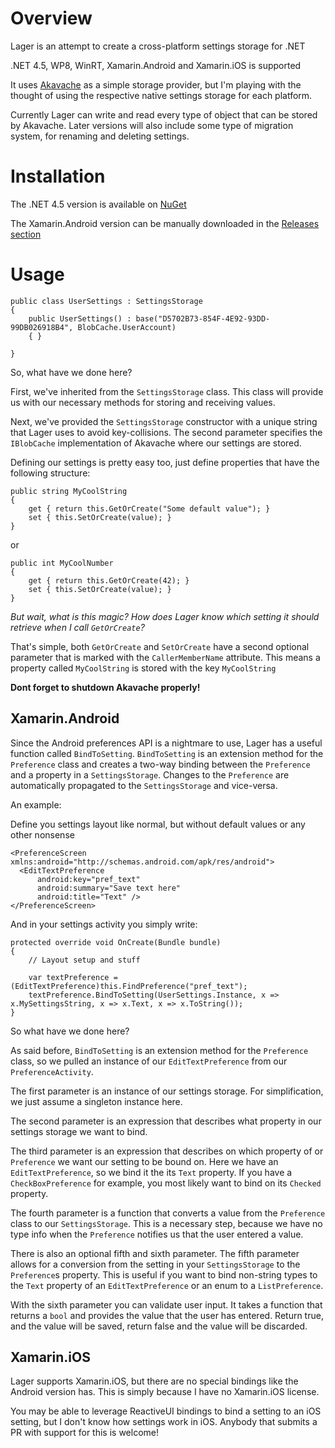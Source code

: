 # Overview

Lager is an attempt to create a cross-platform settings storage for .NET

.NET 4.5, WP8, WinRT, Xamarin.Android and Xamarin.iOS is supported

It uses [Akavache](https://github.com/akavache/Akavache) as a simple storage provider, but I'm playing with the thought of using the respective native settings storage for each platform.

Currently Lager can write and read every type of object that can be stored by Akavache.
Later versions will also include some type of migration system, for renaming and deleting settings.

# Installation

The .NET 4.5 version is available on [NuGet](https://www.nuget.org/packages/Lager/)

The Xamarin.Android version can be manually downloaded in the [Releases section](https://github.com/flagbug/Lager/releases)

# Usage

	public class UserSettings : SettingsStorage
	{
		public UserSettings() : base("D5702B73-854F-4E92-93DD-99DB026918B4", BlobCache.UserAccount)
		{ }
		
	}
	
So, what have we done here?

First, we've inherited from the `SettingsStorage` class. 
This class will provide us with our necessary methods for storing and receiving values.

Next, we've provided the `SettingsStorage` constructor with a unique string that Lager uses to avoid key-collisions.
The second parameter specifies the `IBlobCache` implementation of Akavache where our settings are stored.

Defining our settings is pretty easy too, just define properties that have the following structure:

	public string MyCoolString
	{
		get { return this.GetOrCreate("Some default value"); }
		set { this.SetOrCreate(value); }
	}
	
or

	public int MyCoolNumber
	{
		get { return this.GetOrCreate(42); }
		set { this.SetOrCreate(value); }
	}
	
*But wait, what is this magic? How does Lager know which setting it should retrieve when I call `GetOrCreate`?*

That's simple, both `GetOrCreate` and `SetOrCreate` have a second optional parameter that is marked with the `CallerMemberName` attribute.
This means a property called `MyCoolString` is stored with the key `MyCoolString`

**Dont forget to shutdown Akavache properly!**

## Xamarin.Android

Since the Android preferences API is a nightmare to use, Lager has a useful function called `BindToSetting`.
`BindToSetting` is an extension method for the `Preference` class and creates a two-way binding between the `Preference` and a property in a `SettingsStorage`.
Changes to the `Preference` are automatically propagated to the `SettingsStorage` and vice-versa.

An example:

Define you settings layout like normal, but without default values or any other nonsense

	<PreferenceScreen xmlns:android="http://schemas.android.com/apk/res/android">
	  <EditTextPreference
		  android:key="pref_text"
		  android:summary="Save text here"
		  android:title="Text" />
	</PreferenceScreen>

And in your settings activity you simply write:

	protected override void OnCreate(Bundle bundle)
	{
		// Layout setup and stuff
		
		var textPreference = (EditTextPreference)this.FindPreference("pref_text");
		textPreference.BindToSetting(UserSettings.Instance, x => x.MySettingsString, x => x.Text, x => x.ToString());
	}
	
So what have we done here?

As said before, `BindToSetting` is an extension method for the `Preference` class, so we pulled an instance of our `EditTextPreference` from our `PreferenceActivity`.

The first parameter is an instance of our settings storage. For simplification, we just assume a singleton instance here.

The second parameter is an expression that describes what property in our settings storage we want to bind.

The third parameter is an expression that describes on which property of or `Preference` we want our setting to be bound on.
Here we have an `EditTextPreference`, so we bind it the its `Text` property. If you have a `CheckBoxPreference` for example, you most likely want to bind on its `Checked` property.

The fourth parameter is a function that converts a value from the `Preference` class to our `SettingsStorage`. 
This is a necessary step, because we have no type info when the `Preference` notifies us that the user entered a value.

There is also an optional fifth and sixth parameter.
The fifth parameter allows for a conversion from the setting in your `SettingsStorage` to the `Preference`s property.
This is useful if you want to bind non-string types to the `Text` property of an `EditTextPreference` or an enum to a `ListPreference`.

With the sixth parameter you can validate user input. It takes a function that returns a `bool` and provides the value that the user has entered.
Return true, and the value will be saved, return false and the value will be discarded.

## Xamarin.iOS

Lager supports Xamarin.iOS, but there are no special bindings like the Android version has.
This is simply because I have no Xamarin.iOS license.

You may be able to leverage ReactiveUI bindings to bind a setting to an iOS setting, but I don't know how settings work in iOS. Anybody that submits a PR with support for this is welcome!
